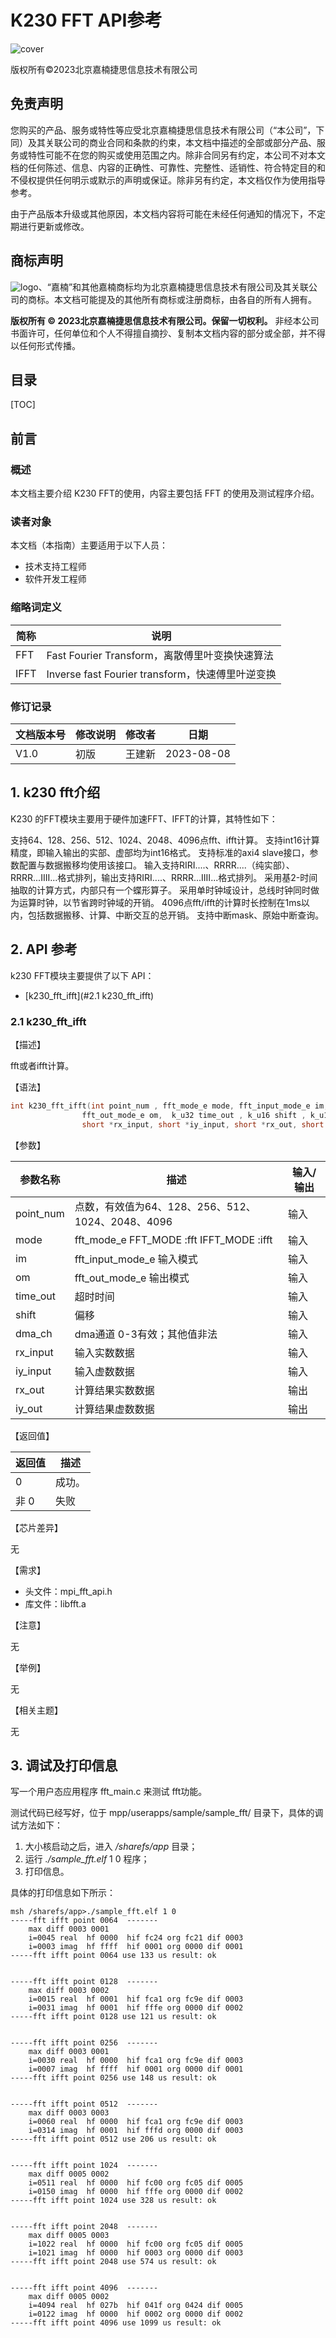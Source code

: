 # K230 FFT API参考

![cover](images/canaan-cover.png)

版权所有©2023北京嘉楠捷思信息技术有限公司

<div style="page-break-after:always"></div>

## 免责声明

您购买的产品、服务或特性等应受北京嘉楠捷思信息技术有限公司（“本公司”，下同）及其关联公司的商业合同和条款的约束，本文档中描述的全部或部分产品、服务或特性可能不在您的购买或使用范围之内。除非合同另有约定，本公司不对本文档的任何陈述、信息、内容的正确性、可靠性、完整性、适销性、符合特定目的和不侵权提供任何明示或默示的声明或保证。除非另有约定，本文档仅作为使用指导参考。

由于产品版本升级或其他原因，本文档内容将可能在未经任何通知的情况下，不定期进行更新或修改。

## 商标声明

![logo](images/logo.png)、“嘉楠”和其他嘉楠商标均为北京嘉楠捷思信息技术有限公司及其关联公司的商标。本文档可能提及的其他所有商标或注册商标，由各自的所有人拥有。

**版权所有 © 2023北京嘉楠捷思信息技术有限公司。保留一切权利。**
非经本公司书面许可，任何单位和个人不得擅自摘抄、复制本文档内容的部分或全部，并不得以任何形式传播。

<div style="page-break-after:always"></div>

## 目录

[TOC]

## 前言

### 概述

本文档主要介绍 K230 FFT的使用，内容主要包括 FFT 的使用及测试程序介绍。

### 读者对象

本文档（本指南）主要适用于以下人员：

- 技术支持工程师
- 软件开发工程师

### 缩略词定义

| 简称    | 说明 |
| ----    | ---- |
| FFT | Fast Fourier Transform，离散傅里叶变换快速算法 |
| IFFT | Inverse fast Fourier transform，快速傅里叶逆变换 |

### 修订记录

| 文档版本号 | 修改说明 | 修改者     | 日期       |
| ---------- | -------- | ---------- | ---------- |
| V1.0       | 初版     | 王建新       | 2023-08-08 |

## 1. k230 fft介绍

K230 的FFT模块主要用于硬件加速FFT、IFFT的计算，其特性如下：

支持64、128、256、512、1024、2048、4096点fft、ifft计算。
支持int16计算精度，即输入输出的实部、虚部均为int16格式。
支持标准的axi4 slave接口，参数配置与数据搬移均使用该接口。
输入支持RIRI....、RRRR....（纯实部）、RRRR...IIII...格式排列，输出支持RIRI....、RRRR...IIII...格式排列。
采用基2-时间抽取的计算方式，内部只有一个蝶形算子。
采用单时钟域设计，总线时钟同时做为运算时钟，以节省跨时钟域的开销。
4096点fft/ifft的计算时长控制在1ms以内，包括数据搬移、计算、中断交互的总开销。
支持中断mask、原始中断查询。

## 2. API 参考

k230 FFT模块主要提供了以下 API：

- [k230_fft_ifft](#2.1 k230_fft_ifft)

### 2.1 k230_fft_ifft

【描述】

fft或者ifft计算。

【语法】

```c
int k230_fft_ifft(int point_num , fft_mode_e mode, fft_input_mode_e im, 
                fft_out_mode_e om,  k_u32 time_out , k_u16 shift , k_u16 dma_ch,
                short *rx_input, short *iy_input, short *rx_out, short *iy_out);
```

【参数】

| 参数名称        | 描述                          | 输入/输出 |
|-----------------|-------------------------------|-----------|
| point_num   | 点数，有效值为64、128、256、512、1024、2048、4096 | 输入      |
| mode        | fft_mode_e FFT_MODE :fft  IFFT_MODE :ifft | 输入      |
| im          | fft_input_mode_e  输入模式 | 输入    |
| om | fft_out_mode_e 输出模式 | 输入 |
| time_out | 超时时间 | 输入 |
| shift | 偏移 | 输入 |
| dma_ch | dma通道  0-3有效；其他值非法 | 输入 |
| rx_input | 输入实数数据 | 输入 |
| iy_input | 输入虚数数据 | 输入 |
| rx_out | 计算结果实数数据 | 输出 |
| iy_out | 计算结果虚数数据 | 输出 |

【返回值】

| 返回值  | 描述                            |
|---------|---------------------------------|
| 0       | 成功。                          |
| 非 0    | 失败 |

【芯片差异】

无

【需求】

- 头文件：mpi_fft_api.h
- 库文件：libfft.a

【注意】

无

【举例】

无

【相关主题】

无

## 3. 调试及打印信息

写一个用户态应用程序 fft_main.c 来测试 fft功能。

测试代码已经写好，位于 mpp/userapps/sample/sample_fft/ 目录下，具体的调试方法如下：

1. 大小核启动之后，进入 */sharefs/app* 目录；
1. 运行 *./sample_fft.elf*  1 0 程序；
1. 打印信息。

具体的打印信息如下所示：

```text
msh /sharefs/app>./sample_fft.elf 1 0
-----fft ifft point 0064  -------
    max diff 0003 0001 
    i=0045 real  hf 0000  hif fc24 org fc21 dif 0003
    i=0003 imag  hf ffff  hif 0001 org 0000 dif 0001
-----fft ifft point 0064 use 133 us result: ok 


-----fft ifft point 0128  -------
    max diff 0003 0002 
    i=0015 real  hf 0001  hif fca1 org fc9e dif 0003
    i=0031 imag  hf 0001  hif fffe org 0000 dif 0002
-----fft ifft point 0128 use 121 us result: ok 


-----fft ifft point 0256  -------
    max diff 0003 0001 
    i=0030 real  hf 0000  hif fca1 org fc9e dif 0003
    i=0007 imag  hf ffff  hif 0001 org 0000 dif 0001
-----fft ifft point 0256 use 148 us result: ok 


-----fft ifft point 0512  -------
    max diff 0003 0003 
    i=0060 real  hf 0000  hif fca1 org fc9e dif 0003
    i=0314 imag  hf 0001  hif fffd org 0000 dif 0003
-----fft ifft point 0512 use 206 us result: ok 


-----fft ifft point 1024  -------
    max diff 0005 0002 
    i=0511 real  hf 0000  hif fc00 org fc05 dif 0005
    i=0150 imag  hf 0000  hif fffe org 0000 dif 0002
-----fft ifft point 1024 use 328 us result: ok 


-----fft ifft point 2048  -------
    max diff 0005 0003 
    i=1022 real  hf 0000  hif fc00 org fc05 dif 0005
    i=1021 imag  hf 0000  hif 0003 org 0000 dif 0003
-----fft ifft point 2048 use 574 us result: ok 


-----fft ifft point 4096  -------
    max diff 0005 0002 
    i=4094 real  hf 027b  hif 041f org 0424 dif 0005
    i=0122 imag  hf 0000  hif 0002 org 0000 dif 0002
-----fft ifft point 4096 use 1099 us result: ok 

```
